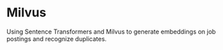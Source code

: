 # Milvus
Using Sentence Transformers and Milvus to generate embeddings on job postings and recognize duplicates.
